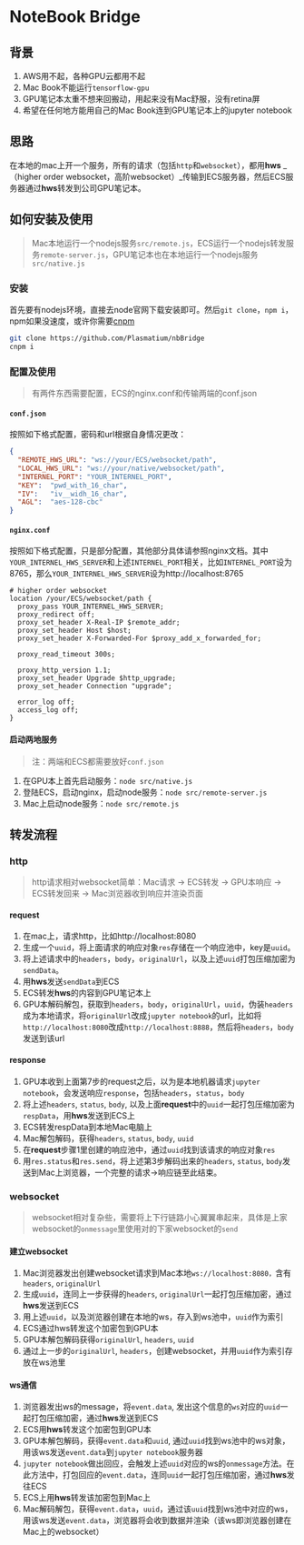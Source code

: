 # NoteBook Bridge

## 背景

1. AWS用不起，各种GPU云都用不起
2. Mac Book不能运行`tensorflow-gpu`
3. GPU笔记本太重不想来回搬动，用起来没有Mac舒服，没有retina屏
4. 希望在任何地方能用自己的Mac Book连到GPU笔记本上的jupyter notebook

## 思路

在本地的mac上开一个服务，所有的请求（包括`http`和`websocket`），都用**hws** _（higher order websocket，高阶websocket）_传输到ECS服务器，然后ECS服务器通过**hws**转发到公司GPU笔记本。

## 如何安装及使用

> Mac本地运行一个nodejs服务`src/remote.js`，ECS运行一个nodejs转发服务`remote-server.js`，GPU笔记本也在本地运行一个nodejs服务`src/native.js`

### 安装

首先要有nodejs环境，直接去node官网下载安装即可。然后`git clone`，`npm i`，npm如果没速度，或许你需要[cnpm](http://npm.taobao.org/)

```bash
git clone https://github.com/Plasmatium/nbBridge
cnpm i
```

### 配置及使用

> 有两件东西需要配置，ECS的nginx.conf和传输两端的conf.json

#### `conf.json`

按照如下格式配置，密码和url根据自身情况更改：

```json
{
  "REMOTE_HWS_URL": "ws://your/ECS/websocket/path",
  "LOCAL_HWS_URL": "ws://your/native/websocket/path",
  "INTERNEL_PORT": "YOUR_INTERNEL_PORT",
  "KEY":  "pwd_with_16_char",
  "IV":   "iv__widh_16_char",
  "AGL":  "aes-128-cbc"
}
```

#### `nginx.conf`

按照如下格式配置，只是部分配置，其他部分具体请参照nginx文档。其中`YOUR_INTERNEL_HWS_SERVER`和上述`INTERNEL_PORT`相关，比如`INTERNEL_PORT`设为8765，那么`YOUR_INTERNEL_HWS_SERVER`设为http://localhost:8765

```nginx
# higher order websocket
location /your/ECS/websocket/path {
  proxy_pass YOUR_INTERNEL_HWS_SERVER;
  proxy_redirect off;
  proxy_set_header X-Real-IP $remote_addr;
  proxy_set_header Host $host;
  proxy_set_header X-Forwarded-For $proxy_add_x_forwarded_for;

  proxy_read_timeout 300s;

  proxy_http_version 1.1;
  proxy_set_header Upgrade $http_upgrade;
  proxy_set_header Connection "upgrade";

  error_log off;
  access_log off;
}
```

#### 启动两地服务

> 注：两端和ECS都需要放好`conf.json`

1. 在GPU本上首先启动服务：`node src/native.js`
2. 登陆ECS，启动nginx，启动node服务：`node src/remote-server.js`
3. Mac上启动node服务：`node src/remote.js`

## 转发流程

### http

> http请求相对websocket简单：Mac请求 -> ECS转发 -> GPU本响应 -> ECS转发回来 -> Mac浏览器收到响应并渲染页面

#### request

1. 在mac上，请求http，比如http://localhost:8080
2. 生成一个`uuid`，将上面请求的响应对象`res`存储在一个响应池中，key是`uuid`。
3. 将上述请求中的`headers`，`body`，`originalUrl`，以及上述`uuid`打包压缩加密为`sendData`。
4. 用**hws**发送`sendData`到ECS
5. ECS转发**hws**的内容到GPU笔记本上
6. GPU本解码解包，获取到`headers`，`body`，`originalUrl`，`uuid`，伪装`headers`成为本地请求，将`originalUrl`改成`jupyter notebook`的url，比如将`http://localhost:8080`改成`http://localhost:8888`，然后将`headers`，`body`发送到该url

#### response

1. GPU本收到上面第7步的request之后，以为是本地机器请求`jupyter notebook`，会发送响应`response`，包括`headers`，`status`，`body`
2. 将上述`headers`, `status`, `body`, 以及上面**request**中的`uuid`一起打包压缩加密为`respData`，用**hws**发送到ECS上
3. ECS转发respData到本地Mac电脑上
4. Mac解包解码，获得`headers`, `status`, `body`, `uuid`
5. 在**request**步骤1里创建的响应池中，通过`uuid`找到该请求的响应对象`res`
6. 用`res.status`和`res.send`，将上述第3步解码出来的`headers`, `status`, `body`发送到Mac上浏览器，一个完整的请求->响应链至此结束。

### websocket

> websocket相对复杂些，需要将上下行链路小心翼翼串起来，具体是上家websocket的`onmessage`里使用对的下家websocket的`send`

#### 建立websocket

1. Mac浏览器发出创建websocket请求到Mac本地`ws://localhost:8080，`含有`headers`, `originalUrl`
2. 生成`uuid`，连同上一步获得的`headers`, `originalUrl`一起打包压缩加密，通过**hws**发送到ECS
3. 用上述`uuid`，以及浏览器创建在本地的ws，存入到ws池中，`uuid`作为索引
4. ECS通过hws转发这个加密包到GPU本
5. GPU本解包解码获得`originalUrl`, `headers`, `uuid`
6. 通过上一步的`originalUrl`, `headers`，创建websocket，并用`uuid`作为索引存放在ws池里

#### ws通信

1. 浏览器发出ws的message，将`event.data`, 发出这个信息的`ws`对应的`uuid`一起打包压缩加密，通过**hws**发送到ECS
2. ECS用**hws**转发这个加密包到GPU本
3. GPU本解包解码，获得`event.data`和`uuid`, 通过`uuid`找到ws池中的ws对象，用该ws发送`event.data`到`jupyter notebook`服务器
4. `jupyter notebook`做出回应，会触发上述`uuid`对应的ws的`onmessage`方法。在此方法中，打包回应的`event.data`，连同`uuid`一起打包压缩加密，通过**hws**发往ECS
5. ECS上用**hws**转发该加密包到Mac上
6. Mac解码解包，获得`event.data`，`uuid`，通过该`uuid`找到ws池中对应的ws，用该ws发送`event.data`，浏览器将会收到数据并渲染（该ws即浏览器创建在Mac上的websocket）

